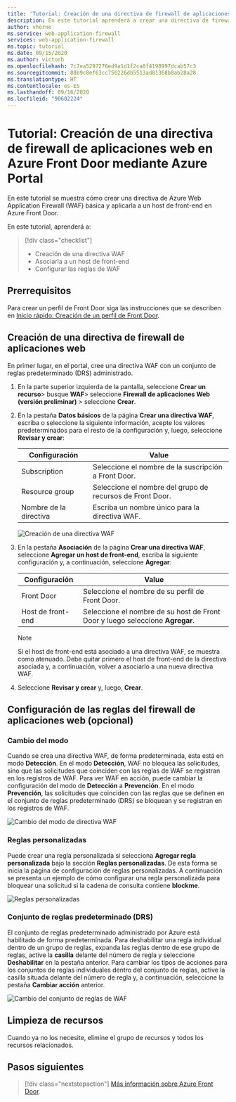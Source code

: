 ```yaml
---
title: 'Tutorial: Creación de una directiva de firewall de aplicaciones web para Azure Front Door: Azure Portal'
description: En este tutorial aprenderá a crear una directiva de firewall de aplicaciones web (WAF) mediante Azure Portal.
author: vhorne
ms.service: web-application-firewall
services: web-application-firewall
ms.topic: tutorial
ms.date: 09/15/2020
ms.author: victorh
ms.openlocfilehash: 7c7ea5297276ed9a1d1f2ca8f4190997dcab57c3
ms.sourcegitcommit: 80b9c8ef63cc75b226db5513ad81368b8ab28a28
ms.translationtype: HT
ms.contentlocale: es-ES
ms.lasthandoff: 09/16/2020
ms.locfileid: "90602224"
---
```

# <a name="tutorial-create-a-web-application-firewall-policy-on-azure-front-door-using-the-azure-portal"></a>Tutorial: Creación de una directiva de firewall de aplicaciones web en Azure Front Door mediante Azure Portal

En este tutorial se muestra cómo crear una directiva de Azure Web Application Firewall (WAF) básica y aplicarla a un host de front-end en Azure Front Door.

En este tutorial, aprenderá a:

> [!div class="checklist"]
> * Creación de una directiva WAF
> * Asociarla a un host de front-end
> * Configurar las reglas de WAF

## <a name="prerequisites"></a>Prerrequisitos

Para crear un perfil de Front Door siga las instrucciones que se describen en [Inicio rápido: Creación de un perfil de Front Door](../../frontdoor/quickstart-create-front-door.md). 

## <a name="create-a-web-application-firewall-policy"></a>Creación de una directiva de firewall de aplicaciones web

En primer lugar, en el portal, cree una directiva WAF con un conjunto de reglas predeterminado (DRS) administrado. 

1. En la parte superior izquierda de la pantalla, seleccione **Crear un recurso**> busque **WAF**> seleccione **Firewall de aplicaciones Web (versión preliminar)** > seleccione  **Crear**.
2. En la pestaña **Datos básicos** de la página **Crear una directiva WAF**, escriba o seleccione la siguiente información, acepte los valores predeterminados para el resto de la configuración y, luego, seleccione **Revisar y crear**:

    | Configuración                 | Value                                              |
    | ---                     | ---                                                |
    | Subscription            |Seleccione el nombre de la suscripción a Front Door.|
    | Resource group          |Seleccione el nombre del grupo de recursos de Front Door.|
    | Nombre de la directiva             |Escriba un nombre único para la directiva WAF.|

   ![Creación de una directiva WAF](../media/waf-front-door-create-portal/basic.png)

3. En la pestaña **Asociación** de la página **Crear una directiva WAF**, seleccione **Agregar un host de front-end**, escriba la siguiente configuración y, a continuación, seleccione **Agregar**:

    | Configuración                 | Value                                              |
    | ---                     | ---                                                |
    | Front Door              | Seleccione el nombre de su perfil de Front Door.|
    | Host de front-end           | Seleccione el nombre de su host de Front Door y luego seleccione **Agregar**.|
    
    > [!NOTE]
    > Si el host de front-end está asociado a una directiva WAF, se muestra como atenuado. Debe quitar primero el host de front-end de la directiva asociada y, a continuación, volver a asociarlo a una nueva directiva WAF.
1. Seleccione **Revisar y crear** y, luego, **Crear**.

## <a name="configure-web-application-firewall-rules-optional"></a>Configuración de las reglas del firewall de aplicaciones web (opcional)

### <a name="change-mode"></a>Cambio del modo

Cuando se crea una directiva WAF, de forma predeterminada, esta está en modo **Detección**. En el modo **Detección**, WAF no bloquea las solicitudes, sino que las solicitudes que coinciden con las reglas de WAF se registran en los registros de WAF.
Para ver WAF en acción, puede cambiar la configuración del modo de **Detección** a **Prevención**. En el modo **Prevención**, las solicitudes que coinciden con las reglas que se definen en el conjunto de reglas predeterminado (DRS) se bloquean y se registran en los registros de WAF.

 ![Cambio del modo de directiva WAF](../media/waf-front-door-create-portal/policy.png)

### <a name="custom-rules"></a>Reglas personalizadas

Puede crear una regla personalizada si selecciona **Agregar regla personalizada** bajo la sección **Reglas personalizadas**. De esta forma se inicia la página de configuración de reglas personalizadas. A continuación se presenta un ejemplo de cómo configurar una regla personalizada para bloquear una solicitud si la cadena de consulta contiene **blockme**.

![Reglas personalizadas](../media/waf-front-door-create-portal/customquerystring2.png)

### <a name="default-rule-set-drs"></a>Conjunto de reglas predeterminado (DRS)

El conjunto de reglas predeterminado administrado por Azure está habilitado de forma predeterminada. Para deshabilitar una regla individual dentro de un grupo de reglas, expanda las reglas dentro de ese grupo de reglas, active la **casilla** delante del número de regla y seleccione **Deshabilitar** en la pestaña anterior. Para cambiar los tipos de acciones para los conjuntos de reglas individuales dentro del conjunto de reglas, active la casilla situada delante del número de regla y, a continuación, seleccione la pestaña **Cambiar acción** anterior.

 ![Cambio del conjunto de reglas de WAF](../media/waf-front-door-create-portal/managed2.png)

## <a name="clean-up-resources"></a>Limpieza de recursos

Cuando ya no los necesite, elimine el grupo de recursos y todos los recursos relacionados.

## <a name="next-steps"></a>Pasos siguientes

> [!div class="nextstepaction"]
> [Más información sobre Azure Front Door](../../frontdoor/front-door-overview.md).